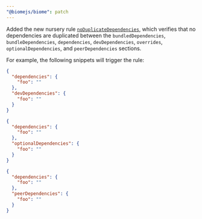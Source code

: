 ```yaml
---
"@biomejs/biome": patch
---
```


Added the new nursery rule [`noDuplicateDependencies`](https://next.biomejs.dev/linter/rules/no-duplicate-dependencies/), which verifies that no dependencies are duplicated between the `bundledDependencies`, `bundleDependencies`, `dependencies`, `devDependencies`, `overrides`, `optionalDependencies`, and `peerDependencies` sections.

For example, the following snippets will trigger the rule:

```json
{
  "dependencies": {
    "foo": ""
  },
  "devDependencies": {
    "foo": ""
  }
}
```

```json
{
  "dependencies": {
    "foo": ""
  },
  "optionalDependencies": {
    "foo": ""
  }
}
```

```json
{
  "dependencies": {
    "foo": ""
  },
  "peerDependencies": {
    "foo": ""
  }
}
```
